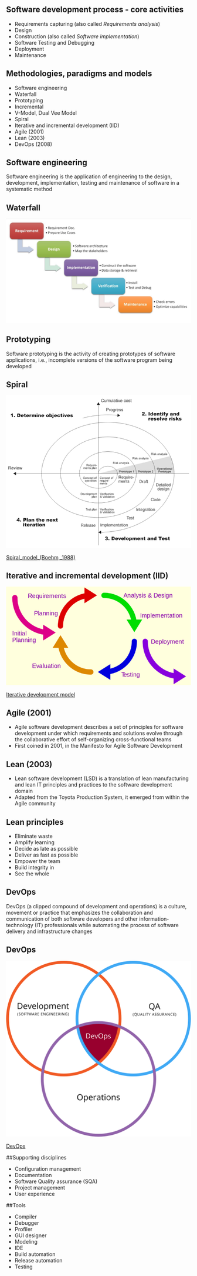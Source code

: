 ## Software development process - core activities
* Requirements capturing (also called _Requirements analysis_)
* Design 
* Construction (also called _Software implementation_) 
* Software Testing and Debugging 
* Deployment 
* Maintenance


## Methodologies, paradigms and models
* Software engineering 
* Waterfall 
* Prototyping 
* Incremental 
* V-Model, Dual Vee Model 
* Spiral
* Iterative and incremental development (IID) 
* Agile (2001)
* Lean (2003)
* DevOps (2008)


## Software engineering
Software engineering is the application of engineering to the design, development, implementation, testing and maintenance of software in a systematic method


## Waterfall
![](media/waterfall.png)


## Prototyping
Software prototyping is the activity of creating prototypes of software applications, i.e., incomplete versions of the software program being developed


## Spiral
![](media/spiral.png)

[Spiral_model_(Boehm,_1988)](http://commons.wikimedia.org/wiki/File:Spiral_model_(Boehm,_1988).png)


## Iterative and incremental development (IID) 
![](media/Iterative_development.png)

[Iterative development model](https://commons.wikimedia.org/w/index.php?curid=34159246)


## Agile (2001)
* Agile software development describes a set of principles for software development under which requirements and solutions evolve through the collaborative effort of self-organizing cross-functional teams
* First coined in 2001, in the Manifesto for Agile Software Development 


## Lean (2003)
* Lean software development (LSD) is a translation of lean manufacturing and lean IT principles and practices to the software development domain
* Adapted from the Toyota Production System, it emerged from within the Agile community


## 	Lean principles
* Eliminate waste
* Amplify learning
* Decide as late as possible
* Deliver as fast as possible
* Empower the team
* Build integrity in
* See the whole


## DevOps
DevOps (a clipped compound of development and operations) is a culture, movement or practice that emphasizes the collaboration and communication of both software developers and other information-technology (IT) professionals while automating the process of software delivery and infrastructure changes


## DevOps
![](media/DevOps.png)

[DevOps](https://commons.wikimedia.org/w/index.php?curid=20202905)


##Supporting disciplines
* Configuration management 
* Documentation 
* Software Quality assurance (SQA) 
* Project management 
* User experience


##Tools
* Compiler 
* Debugger 
* Profiler 
* GUI designer 
* Modeling 
* IDE 
* Build automation 
* Release automation 
* Testing